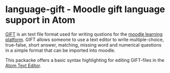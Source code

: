 # language-gift - Moodle gift language support in Atom

[GIFT](http://docs.moodle.org/en/GIFT) is an text file format used for writing qustions for the [moodle learning 
platform](http://docs.moodle.org/). GIFT allows someone to use a text editor to write multiple-choice, true-false, 
short answer, matching, missing word and numerical questions in a simple format that can be imported into moodle. 

This packacke offers a basic syntax highlighting for editing GIFT-files in the [Atom Text Editor](https://atom.io/).

